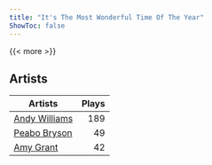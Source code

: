 ```yaml
---
title: "It's The Most Wonderful Time Of The Year"
ShowToc: false
---
```


{{< more >}}

## Artists
Artists | Plays 
----- | -----: 
[Andy Williams](/artists/andy-williams-16425) | 189
[Peabo Bryson](/artists/peabo-bryson-38840) | 49
[Amy Grant](/artists/amy-grant-3053) | 42

